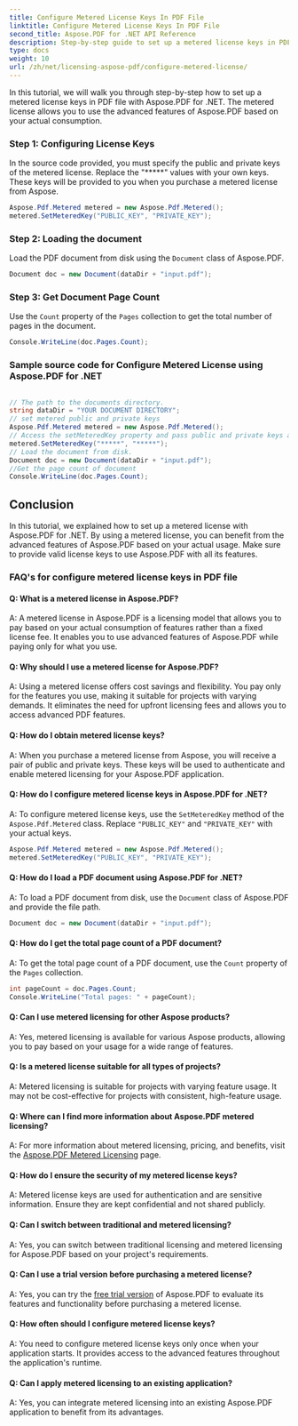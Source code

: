 ```yaml
---
title: Configure Metered License Keys In PDF File
linktitle: Configure Metered License Keys In PDF File
second_title: Aspose.PDF for .NET API Reference
description: Step-by-step guide to set up a metered license keys in PDF file with Aspose.PDF for .NET and benefit from advanced features.
type: docs
weight: 10
url: /zh/net/licensing-aspose-pdf/configure-metered-license/
---
```

In this tutorial, we will walk you through step-by-step how to set up a metered license keys in PDF file with Aspose.PDF for .NET. The metered license allows you to use the advanced features of Aspose.PDF based on your actual consumption.

### Step 1: Configuring License Keys

In the source code provided, you must specify the public and private keys of the metered license. Replace the "*****" values with your own keys. These keys will be provided to you when you purchase a metered license from Aspose.

```csharp
Aspose.Pdf.Metered metered = new Aspose.Pdf.Metered();
metered.SetMeteredKey("PUBLIC_KEY", "PRIVATE_KEY");
```

### Step 2: Loading the document

Load the PDF document from disk using the `Document` class of Aspose.PDF.

```csharp
Document doc = new Document(dataDir + "input.pdf");
```

### Step 3: Get Document Page Count

Use the `Count` property of the `Pages` collection to get the total number of pages in the document.

```csharp
Console.WriteLine(doc.Pages.Count);
```

### Sample source code for Configure Metered License using Aspose.PDF for .NET 

```csharp

// The path to the documents directory.
string dataDir = "YOUR DOCUMENT DIRECTORY";
// set metered public and private keys
Aspose.Pdf.Metered metered = new Aspose.Pdf.Metered();
// Access the setMeteredKey property and pass public and private keys as parameters
metered.SetMeteredKey("*****", "*****");
// Load the document from disk.
Document doc = new Document(dataDir + "input.pdf");
//Get the page count of document
Console.WriteLine(doc.Pages.Count);

```

## Conclusion

In this tutorial, we explained how to set up a metered license with Aspose.PDF for .NET. By using a metered license, you can benefit from the advanced features of Aspose.PDF based on your actual usage. Make sure to provide valid license keys to use Aspose.PDF with all its features.

### FAQ's for configure metered license keys in PDF file

#### Q: What is a metered license in Aspose.PDF?

A: A metered license in Aspose.PDF is a licensing model that allows you to pay based on your actual consumption of features rather than a fixed license fee. It enables you to use advanced features of Aspose.PDF while paying only for what you use.

#### Q: Why should I use a metered license for Aspose.PDF?

A: Using a metered license offers cost savings and flexibility. You pay only for the features you use, making it suitable for projects with varying demands. It eliminates the need for upfront licensing fees and allows you to access advanced PDF features.

#### Q: How do I obtain metered license keys?

A: When you purchase a metered license from Aspose, you will receive a pair of public and private keys. These keys will be used to authenticate and enable metered licensing for your Aspose.PDF application.

#### Q: How do I configure metered license keys in Aspose.PDF for .NET?

A: To configure metered license keys, use the `SetMeteredKey` method of the `Aspose.Pdf.Metered` class. Replace `"PUBLIC_KEY"` and `"PRIVATE_KEY"` with your actual keys.

```csharp
Aspose.Pdf.Metered metered = new Aspose.Pdf.Metered();
metered.SetMeteredKey("PUBLIC_KEY", "PRIVATE_KEY");
```

#### Q: How do I load a PDF document using Aspose.PDF for .NET?

A: To load a PDF document from disk, use the `Document` class of Aspose.PDF and provide the file path.

```csharp
Document doc = new Document(dataDir + "input.pdf");
```

#### Q: How do I get the total page count of a PDF document?

A: To get the total page count of a PDF document, use the `Count` property of the `Pages` collection.

```csharp
int pageCount = doc.Pages.Count;
Console.WriteLine("Total pages: " + pageCount);
```

#### Q: Can I use metered licensing for other Aspose products?

A: Yes, metered licensing is available for various Aspose products, allowing you to pay based on your usage for a wide range of features.

#### Q: Is a metered license suitable for all types of projects?

A: Metered licensing is suitable for projects with varying feature usage. It may not be cost-effective for projects with consistent, high-feature usage.

#### Q: Where can I find more information about Aspose.PDF metered licensing?

A: For more information about metered licensing, pricing, and benefits, visit the [Aspose.PDF Metered Licensing](https://purchase.aspose.com/pricing/pdf/net) page.

#### Q: How do I ensure the security of my metered license keys?

A: Metered license keys are used for authentication and are sensitive information. Ensure they are kept confidential and not shared publicly.

#### Q: Can I switch between traditional and metered licensing?

A: Yes, you can switch between traditional licensing and metered licensing for Aspose.PDF based on your project's requirements.

#### Q: Can I use a trial version before purchasing a metered license?

A: Yes, you can try the [free trial version](https://products.aspose.com/pdf/net) of Aspose.PDF to evaluate its features and functionality before purchasing a metered license.

#### Q: How often should I configure metered license keys?

A: You need to configure metered license keys only once when your application starts. It provides access to the advanced features throughout the application's runtime.

#### Q: Can I apply metered licensing to an existing application?

A: Yes, you can integrate metered licensing into an existing Aspose.PDF application to benefit from its advantages.